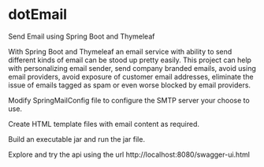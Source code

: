 # dotEmail
Send Email using Spring Boot and Thymeleaf

With Spring Boot and Thymeleaf an email service with ability to send different kinds of email can be stood up pretty easily. 
This project can help with personalizing email sender, send company branded emails, avoid using email providers, 
avoid exposure of customer email addresses, eliminate the issue of emails tagged as spam or even worse blocked by email providers.

Modify SpringMailConfig file to configure the SMTP server your choose to use.

Create HTML template files with email content as required.

Build an executable jar and run the jar file.

Explore and try the api using the url http://localhost:8080/swagger-ui.html 


